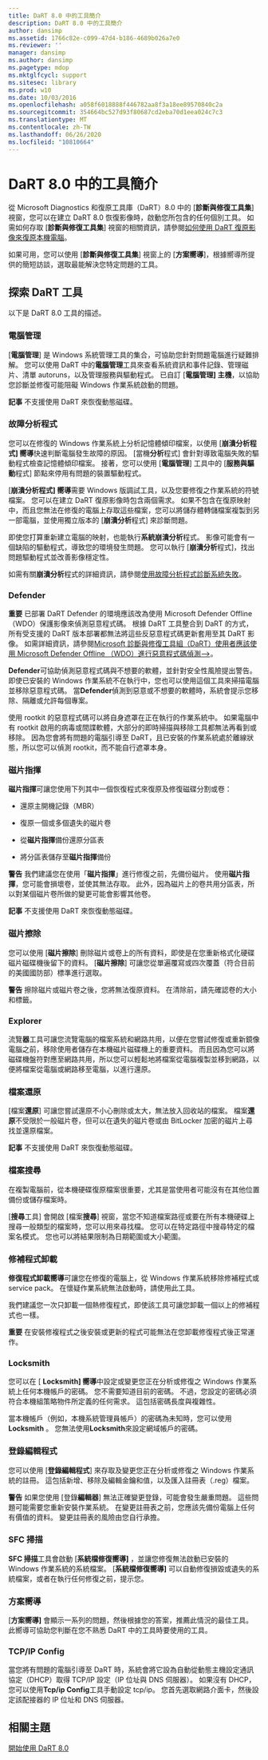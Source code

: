 ```yaml
---
title: DaRT 8.0 中的工具簡介
description: DaRT 8.0 中的工具簡介
author: dansimp
ms.assetid: 1766c82e-c099-47d4-b186-4689b026a7e0
ms.reviewer: ''
manager: dansimp
ms.author: dansimp
ms.pagetype: mdop
ms.mktglfcycl: support
ms.sitesec: library
ms.prod: w10
ms.date: 10/03/2016
ms.openlocfilehash: a058f6018888f446782aa8f3a18ee89570840c2a
ms.sourcegitcommit: 354664bc527d93f80687cd2eba70d1eea024c7c3
ms.translationtype: MT
ms.contentlocale: zh-TW
ms.lasthandoff: 06/26/2020
ms.locfileid: "10810664"
---
```

# DaRT 8.0 中的工具簡介


從 Microsoft Diagnostics 和復原工具庫（DaRT）8.0 中的 [**診斷與修復工具集**] 視窗，您可以在建立 DaRT 8.0 恢復影像時，啟動您所包含的任何個別工具。 如需如何存取 [**診斷與修復工具集**] 視窗的相關資訊，請參閱[如何使用 DaRT 復原影像來復原本機電腦](how-to-recover-local-computers-by-using-the-dart-recovery-image-dart-8.md)。

如果可用，您可以使用 [**診斷與修復工具集**] 視窗上的 [**方案嚮導**]，根據嚮導所提供的簡短訪談，選取最能解決您特定問題的工具。

## 探索 DaRT 工具


以下是 DaRT 8.0 工具的描述。

### 電腦管理

[**電腦管理**] 是 Windows 系統管理工具的集合，可協助您針對問題電腦進行疑難排解。 您可以使用 DaRT 中的**電腦管理**工具來查看系統資訊和事件記錄、管理磁片、清單 autoruns，以及管理服務與驅動程式。 已自訂 [**電腦管理] 主機**，以協助您診斷並修復可能阻礙 Windows 作業系統啟動的問題。

**記事** 不支援使用 DaRT 來恢復動態磁碟。

 

### 故障分析程式

您可以在修復的 Windows 作業系統上分析記憶體傾印檔案，以使用 [**崩潰分析程式] 嚮導**快速判斷電腦發生故障的原因。 [當機**分析**程式] 會針對導致電腦失敗的驅動程式檢查記憶體傾印檔案。 接著，您可以使用 [**電腦管理**] 工具中的 [**服務與驅動**程式] 節點來停用有問題的裝置驅動程式。

[**崩潰分析程式] 嚮導**需要 Windows 版調試工具，以及您要修復之作業系統的符號檔案。 您可以在建立 DaRT 復原影像時包含兩個需求。 如果不包含在復原映射中，而且您無法在修復的電腦上存取這些檔案，您可以將儲存體轉儲檔案複製到另一部電腦，並使用獨立版本的 [**崩潰分析**程式] 來診斷問題。

即使您打算重新建立電腦的映射，也能執行**系統崩潰分析**程式。 影像可能會有一個缺陷的驅動程式，導致您的環境發生問題。 您可以執行 [**崩潰分析**程式]，找出問題驅動程式並改善影像穩定性。

如需有關**崩潰分析**程式的詳細資訊，請參閱[使用故障分析程式診斷系統失敗](diagnosing-system-failures-with-crash-analyzer--dart-8.md)。

### Defender

**重要** 已部署 DaRT Defender 的環境應該改為使用 Microsoft Defender Offline （WDO）保護影像來偵測惡意程式碼。 根據 DaRT 工具整合到 DaRT 的方式，所有受支援的 DaRT 版本部署都無法將這些反惡意程式碼更新套用至其 DaRT 影像。 如需詳細資訊，請參閱[Microsoft 診斷與修復工具組（DaRT）使用者應該使用 Microsoft Defender Offline （WDO）進行惡意程式碼偵測-->](use-windows-defender-offline-wdo-for-malware-protection-not-dart.md)。

 

**Defender**可協助偵測惡意程式碼與不想要的軟體，並針對安全性風險提出警告。 即使已安裝的 Windows 作業系統不在執行中，您也可以使用這個工具來掃描電腦並移除惡意程式碼。 當**Defender**偵測到惡意或不想要的軟體時，系統會提示您移除、隔離或允許每個專案。

使用 rootkit 的惡意程式碼可以將自身遮罩在正在執行的作業系統中。 如果電腦中有 rootkit 啟用的病毒或間諜軟體，大部分的即時掃描與移除工具都無法再看到或移除。 因為您會將有問題的電腦引導至 DaRT，且已安裝的作業系統處於離線狀態，所以您可以偵測 rootkit，而不能自行遮罩本身。

### 磁片指揮

**磁片指揮**可讓您使用下列其中一個恢復程式來復原及修復磁碟分割或卷：

-   還原主開機記錄（MBR）

-   復原一個或多個遺失的磁片卷

-   從**磁片指揮**備份還原分區表

-   將分區表儲存至**磁片指揮**備份

**警告** 我們建議您在使用「**磁片指揮**」進行修復之前，先備份磁片。 使用**磁片指揮**，您可能會損壞卷，並使其無法存取。 此外，因為磁片上的卷共用分區表，所以對某個磁片卷所做的變更可能會影響其他卷。

 

**記事** 不支援使用 DaRT 來恢復動態磁碟。

 

### 磁片擦除

您可以使用 [**磁片擦除**] 刪除磁片或卷上的所有資料，即使是在您重新格式化硬碟磁片磁碟機後留下的資料。 [**磁片擦除**] 可讓您從單遍覆寫或四次覆蓋（符合目前的美國國防部）標準進行選取。

**警告** 擦除磁片或磁片卷之後，您將無法復原資料。 在清除前，請先確認卷的大小和標籤。

 

### Explorer

流覽**器**工具可讓您流覽電腦的檔案系統和網路共用，以便在您嘗試修復或重新鏡像電腦之前，移除使用者儲存在本機磁片磁碟機上的重要資料。 而且因為您可以將磁碟機盤符對應至網路共用，所以您可以輕鬆地將檔案從電腦複製並移到網路，以便將檔案從電腦或網路移至電腦，以進行還原。

### 檔案還原

[檔案**還原**] 可讓您嘗試還原不小心刪除或太大，無法放入回收站的檔案。 檔案**還原**不受限於一般磁片卷，但可以在遺失的磁片卷或由 BitLocker 加密的磁片上尋找並還原檔案。

**記事** 不支援使用 DaRT 來恢復動態磁碟。

 

### 檔案搜尋

在複製電腦前，從本機硬碟復原檔案很重要，尤其是當使用者可能沒有在其他位置備份或儲存檔案時。

[**搜尋**工具] 會開啟 [檔案**搜尋**] 視窗，當您不知道檔案路徑或要在所有本機硬碟上搜尋一般類型的檔案時，您可以用來尋找檔。 您可以在特定路徑中搜尋特定的檔案名模式。 您也可以將結果限制為日期範圍或大小範圍。

### 修補程式卸載

**修復程式卸載嚮導**可讓您在修復的電腦上，從 Windows 作業系統移除修補程式或 service pack。 在懷疑作業系統無法啟動時，請使用此工具。

我們建議您一次只卸載一個熱修復程式，即使該工具可讓您卸載一個以上的修補程式也一樣。

**重要** 在安裝修複程式之後安裝或更新的程式可能無法在您卸載修復程式後正常運作。

 

### Locksmith

您可以在 [ **Locksmith] 嚮導**中設定或變更您正在分析或修復之 Windows 作業系統上任何本機帳戶的密碼。 您不需要知道目前的密碼。 不過，您設定的密碼必須符合本機組策略物件所定義的任何需求。 這包括密碼長度與複雜性。

當本機帳戶（例如，本機系統管理員帳戶）的密碼為未知時，您可以使用**Locksmith** 。 您無法使用**Locksmith**來設定網域帳戶的密碼。

### 登錄編輯程式

您可以使用 [**登錄編輯程式**] 來存取及變更您正在分析或修復之 Windows 作業系統的註冊。 這包括新增、移除及編輯金鑰和值，以及匯入註冊表（.reg）檔案。

**警告** 如果您使用 [登錄**編輯器**] 無法正確變更登錄，可能會發生嚴重問題。 這些問題可能需要您重新安裝作業系統。 在變更註冊表之前，您應該先備份電腦上任何有價值的資料。 變更註冊表的風險由您自行承擔。

 

### SFC 掃描

**SFC 掃描**工具會啟動 [**系統檔修復嚮導]** ，並讓您修復無法啟動已安裝的 Windows 作業系統的系統檔案。 [**系統檔修復嚮導]** 可以自動修復損毀或遺失的系統檔案，或者在執行任何修復之前，提示您。

### 方案嚮導

[**方案嚮導]** 會顯示一系列的問題，然後根據您的答案，推薦此情況的最佳工具。 此嚮導可協助您判斷在您不熟悉 DaRT 中的工具時要使用的工具。

### TCP/IP Config

當您將有問題的電腦引導至 DaRT 時，系統會將它設為自動從動態主機設定通訊協定（DHCP）取得 TCP/IP 設定（IP 位址與 DNS 伺服器）。 如果沒有 DHCP，您可以使用**Tcp/ip Config**工具手動設定 tcp/ip。 您首先選取網路介面卡，然後設定該配接器的 IP 位址和 DNS 伺服器。

## 相關主題


[開始使用 DaRT 8.0](getting-started-with-dart-80-dart-8.md)

 

 





